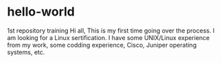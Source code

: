 # hello-world
1st repository training
Hi all,
This is my first time going over the process. 
I am looking for a Linux sertification. I have some UNIX/Linux experience from my work, some codding experience, Cisco, Juniper operating systems, etc. 
